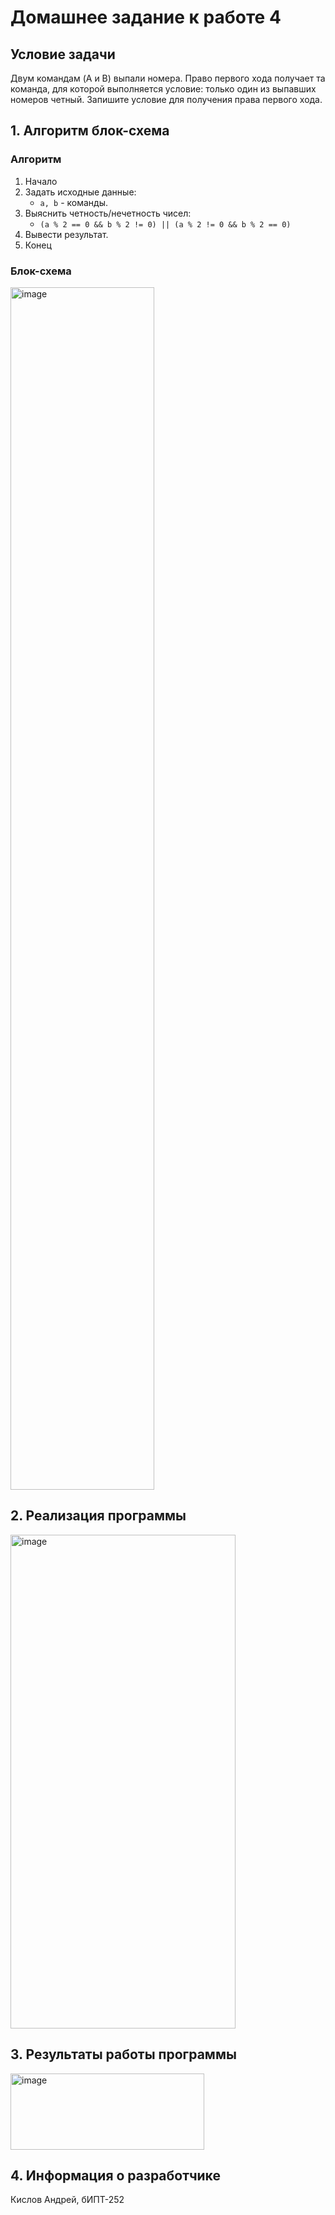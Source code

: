 # Домашнее задание к работе 4 #
## Условие задачи ##
Двум командам (A и B) выпали номера. Право первого хода получает та команда, для которой выполняется условие: только один из выпавших номеров четный. Запишите условие для получения права первого хода.
## 1. Алгоритм блок-схема ##
### Алгоритм ###
1. Начало
2. Задать исходные данные:
   * ``` a, b ``` - команды.
3. Выяснить четность/нечетность чисел:
   * ``` (a % 2 == 0 && b % 2 != 0) || (a % 2 != 0 && b % 2 == 0) ```
4. Вывести результат.
5. Конец
### Блок-схема ###
<img width="230" height="1924" alt="image" src="https://github.com/user-attachments/assets/f93ecce6-4ab4-4adf-a0d1-3a6c3bfe2d44" />


## 2. Реализация программы ##
<img width="360" height="790" alt="image" src="https://github.com/user-attachments/assets/43050581-25c3-48f5-bec3-e4c507e0c35b" />


## 3. Результаты работы программы ##
<img width="310" height="122" alt="image" src="https://github.com/user-attachments/assets/cccfef22-f3c5-4c8b-a1e4-b0de14ba91d1" />


## 4. Информация о разработчике ##
Кислов Андрей, бИПТ-252
